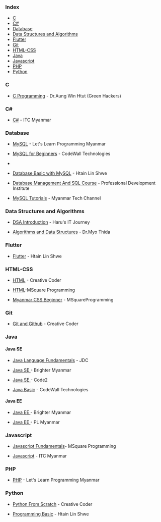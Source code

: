 ### Index

* [C](#c)
* [C#](#c#)
* [Database](#database)
* [Data Structures and Algorithms](#data-structures-and-algorithms)
* [Flutter](#flutter)
* [Git](#git)
* [HTML-CSS](#html-css)
* [Java](#java)
* [Javascript](#javascript)
* [PHP](#php)
* [Python](#python)

### C

* [C Programming](https://youtube.com/playlist?list=PLkNqzR4g-0EjpXvDnL_UsOmxsWrhDhH4z&si=jzLqPa1N1Yp---Kp) - Dr.Aung Win Htut (Green Hackers)

 ### C#
  * [C#](https://youtube.com/playlist?list=PLpH-B_kKa3N2uLFJ47rBx2YP08UoknrYB&si=SYvUOmGI_5UkF-OR) - ITC Myanmar

### Database

* [MySQL](https://youtube.com/playlist?list=PLjeai8iQ18FXmdINRhcK-E5D6lk2BQ1jl&si=Hsk-IYuDtebfUtJO) - Let's Learn Programming Myanmar

* [MySQL for Beginners](https://youtube.com/playlist?list=PLmZF-kVqRKG4I4w0M6BLT9eu9Mvl0ipZz&si=PS8xn5agouLdtvZm) - CodeWall Technologies
* 
* [Database Basic with MySQL](https://www.youtube.com/playlist?list=PLUbA5XRGtepKSdvEZI4FCi9_-UTQgnFxS) - Htain Lin Shwe

* [Database Management And SQL Course](https://youtube.com/playlist?list=PLuAP6gCWTPNgqDHsE1vFN_1LoutqhASJi&si=PM_WRQTL6OSXd_5V) - Professional Development Institute

* [MySQL Tutorials](https://youtube.com/playlist?list=PL_1QrG8vkO5SoGv2dfeAk8MEKQfMZkDEk&si=wYzC9HPQGq-M_UmU) - Myanmar Tech Channel

### Data Structures and Algorithms 

* [DSA Introduction](https://youtube.com/playlist?list=PLtjYVHXo-o9x8kR_FuxKBe032dfuO8FwK&si=IkHVsj7ufS51gj_X) - Haru's IT Journey

* [Algorithms and Data Structures](https://youtube.com/playlist?list=PLVJBFnpmHjrYiEH-upf--dwLhE5h4xslK&si=y90Cg6_g1nLGlWXU) - Dr.Myo Thida

### Flutter

* [Flutter](https://www.youtube.com/playlist?list=PLUbA5XRGtepJZdgd6XMHF9-nPGQs57eys) - Htain Lin Shwe

### HTML-CSS

* [HTML](https://youtube.com/playlist?list=PLwZEMnqb0yhe5N-FRxJaswseXK0Hj0vkJ&si=8qHxakEpW4d6BNi4) - Creative Coder

* [HTML](https://youtube.com/playlist?list=PLmQKoPepuLJ94zayCli6MF677AXBRw1da&si=m1ZOwCq1d3bneOgg)-MSquare Programming

* [Myanmar CSS Beginner](https://youtube.com/playlist?list=PLmQKoPepuLJ_pd1JZd8K7MMzAZU1E84op&si=i1Fdu3tyvLO2Y-qb) - MSquareProgramming

### Git

* [Git and Github](https://youtube.com/playlist?list=PLwZEMnqb0yhdCA9UQATZ75MKSCey2DS0U&si=_MQ9Plxp7muV8Qsl) - Creative Coder

### Java

   #### Java SE
* [Java Language Fundamentals](https://www.youtube.com/watch?v=KIUGpi65IZc&list=PLKWpcoQ_U7YgGF50Kn1yPEBt4VUa2TaNE&pp=iAQB) - JDC

 * [Java SE ](https://youtube.com/playlist?list=PLYuQaK0xqlLldOZBlR7_dmIxektiSsleE&si=LbhyvmJqvXDn4L8n) - Brighter Myanmar

 * [Java SE ](https://youtube.com/playlist?list=PLAz0PoQ0n5sIRvpkkrKw_JcKXpLMDZok8&si=qutrL6Qbdx0q3MoL) - Code2

* [Java Basic](https://youtube.com/playlist?list=PLmZF-kVqRKG7NJapzbtcmBlNdO8q9Doad&si=eK32yzjloRvZaegj ) - CodeWall Technologies

 #### Java EE
 
 * [Java EE ](https://youtube.com/playlist?list=PLYuQaK0xqlLkEX-9E9EZP7eQHmIyYB1rS&si=kUaCaF--0PV6Ykp7) -  Brighter Myanmar 
 
 * [Java EE ](https://youtube.com/playlist?list=PLrhDANsBnxU-N8je-5Imui3i3hzvX9_IM&si=a5tu-VbpdaDsnmhM) -  PL Myanmar
 
### Javascript

* [Javascript Fundamentals](https://youtube.com/playlist?list=PLmQKoPepuLJ_6hyB_UJa50Cj0mX4ERv29&si=CRvaGSPOgsZj4Ui3 )- MSquare Programming

* [Javascript]( https://youtube.com/playlist?list=PLpH-B_kKa3N3wRgsO6bWrGVTB4qd2ygZS&si=XRsaDegfP99pfKg-)  - ITC Myanmar
  

### PHP

* [PHP](https://youtube.com/playlist?list=PLjeai8iQ18FWaU4vE4o4LS8mOj0gjKgJn&si=l6IIVR3yl8nreolQ) - Let's Learn Programming Myanmar

### Python

* [Python From Scratch](https://youtube.com/playlist?list=PLwZEMnqb0yhdw0RFVt2kZhiyOIvboGRxV&si=0e8VJYuF3lnQffKW) - Creative Coder

* [Programming Basic](https://www.youtube.com/playlist?list=PLUbA5XRGtepL4W4hXBBXfqC1i3PaBxMtN) - Htain Lin Shwe
